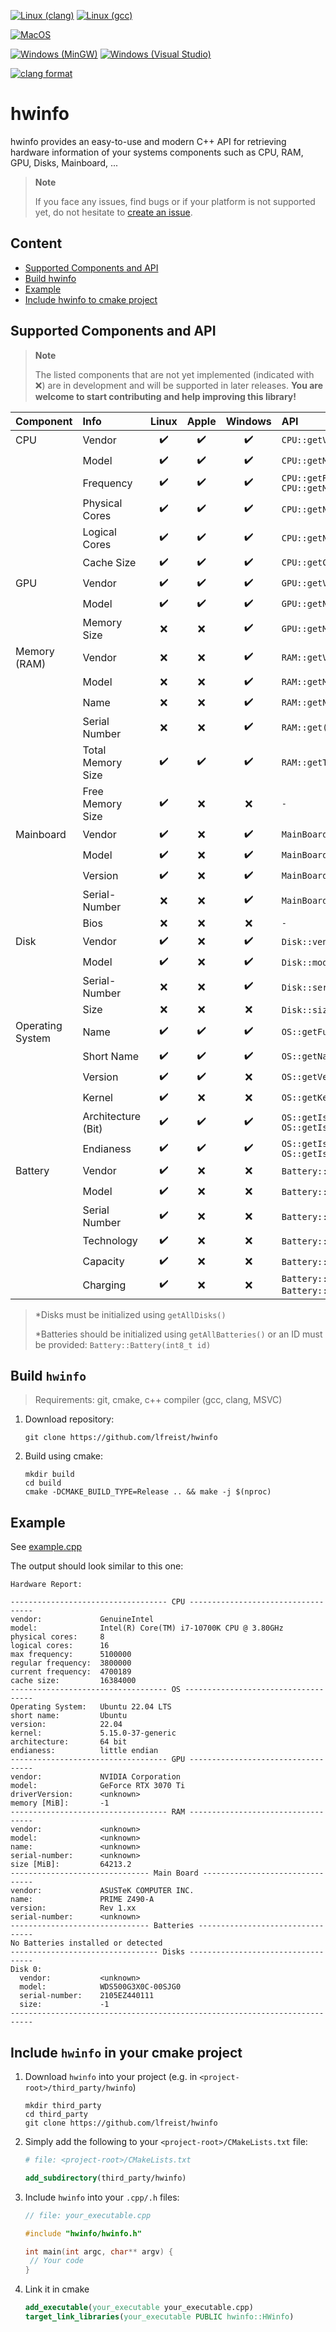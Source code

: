 [![Linux (clang)](https://github.com/lfreist/hwinfo/actions/workflows/build-linux-clang.yml/badge.svg)](https://github.com/lfreist/hwinfo/actions/workflows/build-linux-clang.yml)
[![Linux (gcc)](https://github.com/lfreist/hwinfo/actions/workflows/build-linux-gcc.yml/badge.svg)](https://github.com/lfreist/hwinfo/actions/workflows/build-linux-gcc.yml)

[![MacOS](https://github.com/lfreist/hwinfo/actions/workflows/build-macos.yml/badge.svg)](https://github.com/lfreist/hwinfo/actions/workflows/build-macos.yml)

[![Windows (MinGW)](https://github.com/lfreist/hwinfo/actions/workflows/build-windows-mingw.yml/badge.svg)](https://github.com/lfreist/hwinfo/actions/workflows/build-windows-mingw.yml)
[![Windows (Visual Studio)](https://github.com/lfreist/hwinfo/actions/workflows/build-windows-vs.yml/badge.svg)](https://github.com/lfreist/hwinfo/actions/workflows/build-windows-vs.yml)

[![clang format](https://github.com/lfreist/hwinfo/actions/workflows/format-check.yml/badge.svg)](https://github.com/lfreist/hwinfo/actions/workflows/format-check.yml)

# hwinfo

hwinfo provides an easy-to-use and modern C++ API for retrieving hardware information of your systems components such as
CPU, RAM, GPU, Disks, Mainboard, ...

> **Note**
>
> If you face any issues, find bugs or if your platform is not supported yet, do not hesitate
> to [create an issue](https://github.com/lfreist/hwinfo/issues).

## Content

* [Supported Components and API](#supported-components-and-api)
* [Build hwinfo](#build-hwinfo)
* [Example](#example)
* [Include hwinfo to cmake project](#include-hwinfo-in-your-cmake-project)

## Supported Components and API

> **Note**
>
> The listed components that are not yet implemented (indicated with ❌) are in development and will be supported in
> later releases. **You are welcome to start contributing and help improving this library!**

| Component        | Info               | Linux  | Apple | Windows | API                                                                   |
|------------------|:-------------------|:------:|:-----:|:-------:|:----------------------------------------------------------------------|
| CPU              | Vendor             |   ✔️   |  ✔️   |   ✔️    | `CPU::getVendor()`                                                    |
|                  | Model              |   ✔️   |  ✔️   |   ✔️    | `CPU::getModelName()`                                                 |
|                  | Frequency          |   ✔️   |  ✔️   |   ✔️    | `CPU::getRegularClockSpeed_kHz()` </br> `CPU::getMaxClockSpeed_kHz()` |
|                  | Physical Cores     |   ✔️   |  ✔️   |   ✔️    | `CPU::getNumPhysicalCores()`                                          |
|                  | Logical Cores      |   ✔️   |  ✔️   |   ✔️    | `CPU::getNumLogicalCores()`                                           |
|                  | Cache Size         |   ✔️   |  ✔️   |   ✔️    | `CPU::getCacheSize_Bytes()`                                           |
| GPU              | Vendor             |   ✔️   |  ✔️   |   ✔️    | `GPU::getVendor()`                                                    |
|                  | Model              |   ✔️   |  ✔️   |   ✔️    | `GPU::getName()`                                                      |
|                  | Memory Size        |   ❌    |   ❌   |   ✔️    | `GPU::getMemory_Bytes()`                                              |
| Memory (RAM)     | Vendor             |   ❌    |   ❌   |   ✔️    | `RAM::getVendor()`                                                    |
|                  | Model              |   ❌    |   ❌   |   ✔️    | `RAM::getModel()`                                                     |
|                  | Name               |   ❌    |   ❌   |   ✔️    | `RAM::getName()`                                                      |
|                  | Serial Number      |   ❌    |   ❌   |   ✔️    | `RAM::get()`                                                          |
|                  | Total Memory Size  |   ✔️   |  ✔️   |   ✔️    | `RAM::getTotalSizes_Bytes()`                                          |
|                  | Free Memory Size   |   ✔️   |   ❌   |    ❌    | `-`                                                                   |
| Mainboard        | Vendor             |   ✔️   |   ❌   |   ✔️    | `MainBoard::getVendor()`                                              |
|                  | Model              |   ✔️   |   ❌   |   ✔️    | `MainBoard::getName()`                                                |
|                  | Version            |   ✔️   |   ❌   |   ✔️    | `MainBoard::getVersion()`                                             |
|                  | Serial-Number      |   ❌    |   ❌   |   ✔️    | `MainBoard::getSerialNumber()`                                        |
|                  | Bios               |   ❌    |   ❌   |    ❌    | `-`                                                                   |
| Disk             | Vendor             |   ✔️   |   ❌   |   ✔️    | `Disk::vendor()`*                                                     |
|                  | Model              |   ✔️   |   ❌   |   ✔️    | `Disk::model()`*                                                      |
|                  | Serial-Number      |   ❌    |   ❌   |   ✔️    | `Disk::serialNumber`*                                                 |
|                  | Size               |   ❌    |   ❌   |    ❌    | `Disk::size_Bytes()`*                                                 |
| Operating System | Name               |   ✔️   |  ✔️   |   ✔️    | `OS::getFullName()`                                                   |
|                  | Short Name         |   ✔️   |  ✔️   |   ✔️    | `OS::getName()`                                                       |
|                  | Version            |   ✔️   |  ✔️   |    ❌    | `OS::getVersion()`                                                    |
|                  | Kernel             |   ✔️   |   ❌   |    ❌    | `OS::getKernel()`                                                     |
|                  | Architecture (Bit) |   ✔️   |  ✔️   |   ✔️    | `OS::getIs32bit()` </br> `OS::getIs64bit()`                           |
|                  | Endianess          |   ✔️   |  ✔️   |   ✔️    | `OS::getIsBigEndian()` </br> `OS::getIsLittleEndian()`                |
| Battery          | Vendor             |   ✔️   |   ❌   |    ❌    | `Battery::vendor()`*                                                  |
|                  | Model              |   ✔️   |   ❌   |    ❌    | `Battery::model()`*                                                   |
|                  | Serial Number      |   ✔️   |   ❌   |    ❌    | `Battery::serialNumber()`*                                            |
|                  | Technology         |   ✔️   |   ❌   |    ❌    | `Battery::technology()`*                                              |
|                  | Capacity           |   ✔️   |   ❌   |   ️❌    | `Battery::capacity()`*                                                |
|                  | Charging           |   ✔️   |   ❌   |    ❌    | `Battery::charging()` </br> `Battery::discharging()`*                 |

> *Disks must be initialized using `getAllDisks()`
>
> *Batteries should be initialized using `getAllBatteries()` or an ID must be provided: `Battery::Battery(int8_t id)`

## Build `hwinfo`

> Requirements: git, cmake, c++ compiler (gcc, clang, MSVC)

1. Download repository:
    ```
    git clone https://github.com/lfreist/hwinfo
    ```
2. Build using cmake:
    ```
    mkdir build
    cd build
    cmake -DCMAKE_BUILD_TYPE=Release .. && make -j $(nproc)
    ```

## Example

See [example.cpp](examples/example.cpp)

The output should look similar to this one:

```
Hardware Report:

----------------------------------- CPU -----------------------------------
vendor:             GenuineIntel
model:              Intel(R) Core(TM) i7-10700K CPU @ 3.80GHz
physical cores:     8
logical cores:      16
max frequency:      5100000
regular frequency:  3800000
current frequency:  4700189
cache size:         16384000
----------------------------------- OS ------------------------------------
Operating System:   Ubuntu 22.04 LTS
short name:         Ubuntu
version:            22.04
kernel:             5.15.0-37-generic
architecture:       64 bit
endianess:          little endian
----------------------------------- GPU -----------------------------------
vendor:             NVIDIA Corporation
model:              GeForce RTX 3070 Ti
driverVersion:      <unknown>
memory [MiB]:       -1
----------------------------------- RAM -----------------------------------
vendor:             <unknown>
model:              <unknown>
name:               <unknown>
serial-number:      <unknown>
size [MiB]:         64213.2
------------------------------- Main Board --------------------------------
vendor:             ASUSTeK COMPUTER INC.
name:               PRIME Z490-A
version:            Rev 1.xx
serial-number:      <unknown>
------------------------------- Batteries ---------------------------------
No Batteries installed or detected
--------------------------------- Disks -----------------------------------
Disk 0:
  vendor:           <unknown>
  model:            WDS500G3X0C-00SJG0
  serial-number:    2105EZ440111
  size:             -1
---------------------------------------------------------------------------
```

## Include `hwinfo` in your cmake project

1. Download `hwinfo` into your project (e.g. in `<project-root>/third_party/hwinfo`)
    ```
    mkdir third_party
    cd third_party
    git clone https://github.com/lfreist/hwinfo
    ```
2. Simply add the following to your `<project-root>/CMakeLists.txt` file:
    ```cmake
    # file: <project-root>/CMakeLists.txt
    
    add_subdirectory(third_party/hwinfo)
    ```
3. Include `hwinfo` into your `.cpp/.h` files:
    ```c++
    // file: your_executable.cpp
    
    #include "hwinfo/hwinfo.h"

   int main(int argc, char** argv) {
     // Your code
   }
    ```
4. Link it in cmake
    ```cmake
    add_executable(your_executable your_executable.cpp)
    target_link_libraries(your_executable PUBLIC hwinfo::HWinfo)
    ```
